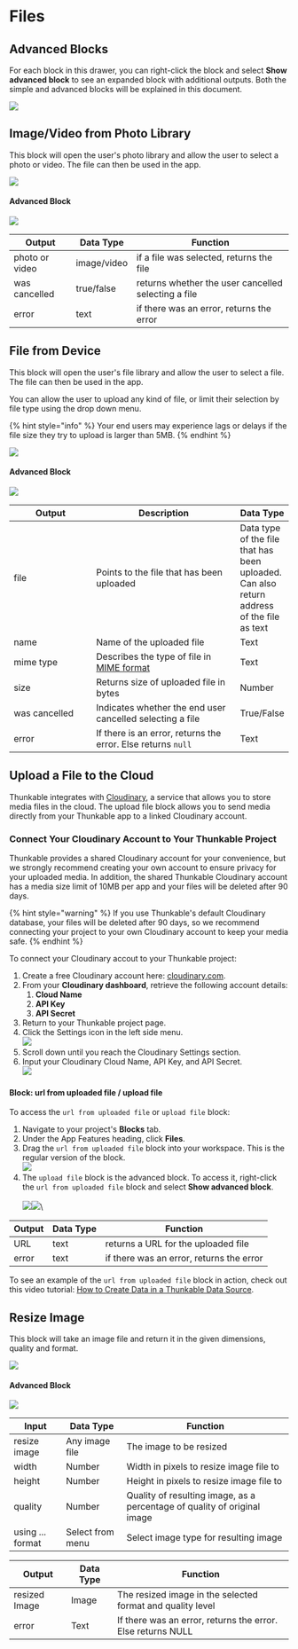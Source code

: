 # Files

## Advanced Blocks

For each block in this drawer, you can right-click the block and select **Show advanced block** to see an expanded block with additional outputs. Both the simple and advanced blocks will be explained in this document.

![](.gitbook/assets/phsav.png)

## Image/Video from Photo Library

This block will open the user's photo library and allow the user to select a photo or video. The file can then be used in the app.

![](<.gitbook/assets/photo video from lib.png>)

#### Advanced Block

![](.gitbook/assets/pvfladv.png)

| Output         | Data Type   | Function                                            |
| -------------- | ----------- | --------------------------------------------------- |
| photo or video | image/video | if a file was selected, returns the file            |
| was cancelled  | true/false  | returns whether the user cancelled selecting a file |
| error          | text        | if there was an error, returns the error            |

## File from Device

This block will open the user's file library and allow the user to select a file. The file can then be used in the app.

You can allow the user to upload any kind of file, or limit their selection by file type using the drop down menu.

{% hint style="info" %}
Your end users may experience lags or delays if the file size they try to upload is larger than 5MB.
{% endhint %}

![](.gitbook/assets/Untitled.png)

#### Advanced Block

![](<.gitbook/assets/file exp.png>)

<table><thead><tr><th width="150">Output</th><th width="287.76404494382024">Description</th><th>Data Type</th></tr></thead><tbody><tr><td>file</td><td>Points to the file that has been uploaded</td><td>Data type of the file that has been uploaded.<br>Can also return address of the file as text</td></tr><tr><td>name</td><td>Name of the uploaded file</td><td>Text</td></tr><tr><td>mime type</td><td>Describes the type of file in <a href="https://developer.mozilla.org/en-US/docs/Web/HTTP/Basics_of_HTTP/MIME_types">MIME format</a></td><td>Text</td></tr><tr><td>size</td><td>Returns size of uploaded file in bytes</td><td>Number</td></tr><tr><td>was cancelled</td><td>Indicates whether the end user cancelled selecting a file</td><td>True/False</td></tr><tr><td>error</td><td>If there is an error, returns the error. Else returns <code>null</code></td><td>Text</td></tr></tbody></table>

## Upload a File to the Cloud

Thunkable integrates with [Cloudinary](https://cloudinary.com/), a service that allows you to store media files in the cloud. The upload file block allows you to send media directly from your Thunkable app to a linked Cloudinary account.

### Connect Your Cloudinary Account to Your Thunkable Project

Thunkable provides a shared Cloudinary account for your convenience, but we strongly recommend creating your own account to ensure privacy for your uploaded media. In addition, the shared Thunkable Cloudinary account has a media size limit of 10MB per app and your files will be deleted after 90 days.

{% hint style="warning" %}
If you use Thunkable's default Cloudinary database, your files will be deleted after 90 days, so we recommend connecting your project to your own Cloudinary account to keep your media safe.&#x20;
{% endhint %}

To connect your Cloudinary accout to your Thunkable project:

1. Create a free Cloudinary account here: [cloudinary.com](https://cloudinary.com/).
2. From your **Cloudinary dashboard**, retrieve the following account details:&#x20;
   1. **Cloud Name**
   2. **API Key**
   3. **API Secret**
3. Return to your Thunkable project page.
4. Click the Settings icon in the left side menu.\
   ![](<.gitbook/assets/Settings icon w arrow callout.png>)
5. Scroll down until you reach the Cloudinary Settings section.
6. Input your Cloudinary Cloud Name, API Key, and API Secret.\
   ![](<.gitbook/assets/Settings  Cloudinary Settings.png>)

#### Block: url from uploaded file / upload file

To access the `url from uploaded file` or `upload file` block:

1. Navigate to your project's **Blocks** tab.
2. Under the App Features heading, click **Files**.&#x20;
3. Drag the `url from uploaded file` block into your workspace. This is the regular version of the block.\
   ![](<.gitbook/assets/url from uploaded file block.png>)
4. The `upload file` block is the advanced block. To access it, right-click the `url from uploaded file` block and select **Show advanced block**.\
   \
   ![](<.gitbook/assets/url from uploaded file block  right click menu  advanced block.png>)![](<.gitbook/assets/upload file block v2.png>)\


| Output | Data Type | Function                                 |
| ------ | --------- | ---------------------------------------- |
| URL    | text      | returns a URL for the uploaded file      |
| error  | text      | if there was an error, returns the error |

To see an example of the `url from uploaded file` block in action, check out this video tutorial: [How to Create Data in a Thunkable Data Source](https://youtu.be/mxyjQRv4aDg?t=295).

## Resize Image

This block will take an image file and return it in the given dimensions, quality and format.

![](<.gitbook/assets/Screen Shot 2021-11-02 at 3.33.23 PM.png>)

#### Advanced Block

![](.gitbook/assets/advanced.png)

| Input            | Data Type        | Function                                                                 |
| ---------------- | ---------------- | ------------------------------------------------------------------------ |
| resize image     | Any image file   | The image to be resized                                                  |
| width            | Number           | Width in pixels to resize image file to                                  |
| height           | Number           | Height in pixels to resize image file to                                 |
| quality          | Number           | Quality of resulting image, as a percentage of quality of original image |
| using ... format | Select from menu | Select image type for resulting image                                    |

| Output        | Data Type | Function                                                    |
| ------------- | --------- | ----------------------------------------------------------- |
| resized Image | Image     | The resized image in the selected format and quality level  |
| error         | Text      | If there was an error, returns the error. Else returns NULL |

